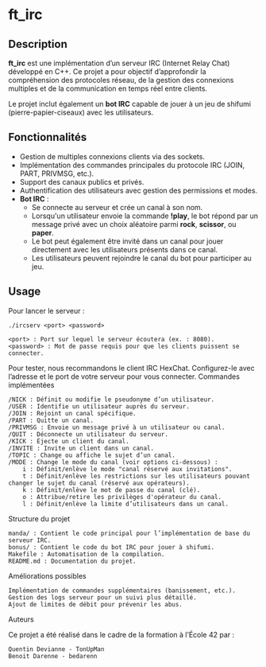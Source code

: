 # ft_irc

## Description  
**ft_irc** est une implémentation d’un serveur IRC (Internet Relay Chat) développé en C++. Ce projet a pour objectif d’approfondir la compréhension des protocoles réseau, de la gestion des connexions multiples et de la communication en temps réel entre clients.  

Le projet inclut également un **bot IRC** capable de jouer à un jeu de shifumi (pierre-papier-ciseaux) avec les utilisateurs.

## Fonctionnalités  
- Gestion de multiples connexions clients via des sockets.  
- Implémentation des commandes principales du protocole IRC (JOIN, PART, PRIVMSG, etc.).  
- Support des canaux publics et privés.  
- Authentification des utilisateurs avec gestion des permissions et modes.  
- **Bot IRC** :  
  - Se connecte au serveur et crée un canal à son nom.  
  - Lorsqu'un utilisateur envoie la commande **!play**, le bot répond par un message privé avec un choix aléatoire parmi **rock**, **scissor**, ou **paper**.  
  - Le bot peut également être invité dans un canal pour jouer directement avec les utilisateurs présents dans ce canal.  
  - Les utilisateurs peuvent rejoindre le canal du bot pour participer au jeu.  

## Usage  
Pour lancer le serveur :  

    ./ircserv <port> <password>

    <port> : Port sur lequel le serveur écoutera (ex. : 8080).
    <password> : Mot de passe requis pour que les clients puissent se connecter.

Pour tester, nous recommandons le client IRC HexChat. Configurez-le avec l’adresse et le port de votre serveur pour vous connecter.
Commandes implémentées

    /NICK : Définit ou modifie le pseudonyme d’un utilisateur.
    /USER : Identifie un utilisateur auprès du serveur.
    /JOIN : Rejoint un canal spécifique.
    /PART : Quitte un canal.
    /PRIVMSG : Envoie un message privé à un utilisateur ou canal.
    /QUIT : Déconnecte un utilisateur du serveur.
    /KICK : Éjecte un client du canal.
    /INVITE : Invite un client dans un canal.
    /TOPIC : Change ou affiche le sujet d’un canal.
    /MODE : Change le mode du canal (voir options ci-dessous) :
        i : Définit/enlève le mode "canal réservé aux invitations".
        t : Définit/enlève les restrictions sur les utilisateurs pouvant changer le sujet du canal (réservé aux opérateurs).
        k : Définit/enlève le mot de passe du canal (clé).
        o : Attribue/retire les privilèges d'opérateur du canal.
        l : Définit/enlève la limite d’utilisateurs dans un canal.

Structure du projet

    manda/ : Contient le code principal pour l’implémentation de base du serveur IRC.
    bonus/ : Contient le code du bot IRC pour jouer à shifumi.
    Makefile : Automatisation de la compilation.
    README.md : Documentation du projet.

Améliorations possibles

    Implémentation de commandes supplémentaires (banissement, etc.).
    Gestion des logs serveur pour un suivi plus détaillé.
    Ajout de limites de débit pour prévenir les abus.

Auteurs

Ce projet a été réalisé dans le cadre de la formation à l’École 42 par :

    Quentin Devianne - TonUpMan
    Benoit Darenne - bedarenn
